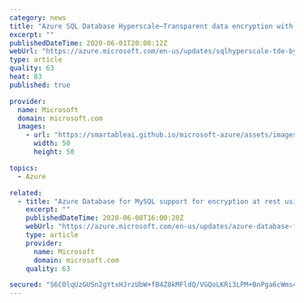 ```yaml
---
category: news
title: "Azure SQL Database Hyperscale—Transparent data encryption with customer-managed keys now in preview"
excerpt: ""
publishedDateTime: 2020-06-01T20:00:12Z
webUrl: "https://azure.microsoft.com/en-us/updates/sqlhyperscale-tde-byok/"
type: article
quality: 63
heat: 83
published: true

provider:
  name: Microsoft
  domain: microsoft.com
  images:
    - url: "https://smartableai.github.io/microsoft-azure/assets/images/organizations/microsoft.com-50x50.jpg"
      width: 50
      height: 50

topics:
  - Azure

related:
  - title: "Azure Database for MySQL support for encryption at rest using customer-managed keys now in preview"
    excerpt: ""
    publishedDateTime: 2020-06-08T16:00:20Z
    webUrl: "https://azure.microsoft.com/en-us/updates/azure-database-for-mysql-encryption-at-rest-byok-preview/"
    type: article
    provider:
      name: Microsoft
      domain: microsoft.com
    quality: 63

secured: "S6C0lqUzGUSn2gYtxHJrzUbW+fB4Z8kMFldQ/VGQoLKRi3LPM+BnPga6cWms4laKh2hduSDqrrp9IpThV/Mm8I/hFc4+tjC8qJrcQlbtQOpM5SgoXbTt5sfkjqM2mRz0n6s0lF80A6ScaTKsF8I8sLwUGlVUSzzBGOxkDNVolvnE97DUjKiI/CsALdg3dFbLkF+PuvIXHCzvojIp/lIv8cSPBZECiML3gYfXli0vjt/OXylBZ0EfC1Ih6b3A/k8NRO77keMbWIHCDx4gxqUvxnHgXWIwBs5tbqicVHCF/nbpkcWWHRpYrioiobWD3iAiIt4/4dO30w2Q0CscWDFMhg==;7pfuDrgAEMZ+4rWWTTIHQA=="
---
```


